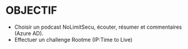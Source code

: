 # OBJECTIF
- Choisir un podcast NoLimitSecu, écouter, résumer et commentaires (Azure AD).
- Effectuer un challenge Rootme (IP:Time to Live)
